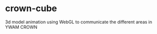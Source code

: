 crown-cube
==========

3d model animation using WebGL to communicate the different areas in YWAM CROWN